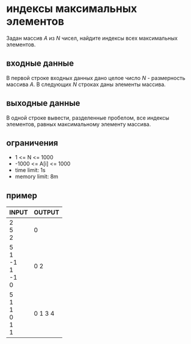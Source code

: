 # индексы максимальных элементов

Задан массив _A_ из _N_ чисел, найдите индексы всех максимальных элементов.

## входные данные

В первой строке входных данных дано целое число _N_ - размерность массива _A_.
В следующих _N_ строках даны элементы массива.

## выходные данные

В одной строке вывести, разделенные пробелом, все индексы элементов, равных максимальному элементу массива.

## ограничения

 * 1 <= N <= 1000
 * -1000 <= A\[i\] <= 1000
 * time limit: 1s
 * memory limit: 8m

## пример

| INPUT | OUTPUT |
| ----- | ------ |
| 2<br>5<br>2 | 0 |
| 5<br>1<br>-1<br>1<br>-1<br>0 | 0 2 |
| 5<br>1<br>1<br>0<br>1<br>1 | 0 1 3 4 |
